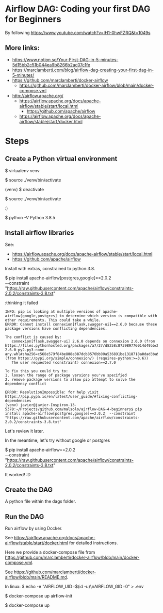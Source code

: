 # Airflow DAG: Coding your first DAG for Beginners 

By following https://www.youtube.com/watch?v=IH1-0hwFZRQ&t=1049s

## More links:

* https://www.notion.so/Your-First-DAG-in-5-minutes-5d15bb2c51b044ea9b8266b2ac07c1fe
* https://marclamberti.com/blog/airflow-dag-creating-your-first-dag-in-5-minutes/
* https://github.com/marclamberti/docker-airflow
	* https://github.com/marclamberti/docker-airflow/blob/main/docker-compose.yml
* http://airflow.apache.org/
	* https://airflow.apache.org/docs/apache-airflow/stable/start/local.html
		* https://github.com/apache/airflow
	* https://airflow.apache.org/docs/apache-airflow/stable/start/docker.html

# Steps

## Create a Python virtual environment

$ virtualenv venv

$ source ./venv/bin/activate

(venv) $ deactivate

$ source ./venv/bin/activate

:)

$ python -V
Python 3.8.5

## Install airflow libraries

See:
* https://airflow.apache.org/docs/apache-airflow/stable/start/local.html
* https://github.com/apache/airflow

Install with extras, constrained to python 3.8.

$ pip install apache-airflow[postgres,google]==2.0.2 \
 --constraint "https://raw.githubusercontent.com/apache/airflow/constraints-2.0.2/constraints-3.8.txt"

 :thinking it failed

 ```
 INFO: pip is looking at multiple versions of apache-airflow[google,postgres] to determine which version is compatible with other requirements. This could take a while.
ERROR: Cannot install connexion[flask,swagger-ui]==2.6.0 because these package versions have conflicting dependencies.

The conflict is caused by:
    connexion[flask,swagger-ui] 2.6.0 depends on connexion 2.6.0 (from https://files.pythonhosted.org/packages/a7/27/d8258c073989776014d49bbc8049a9b0842aaf776f462158d8a885f8c6a2/connexion-2.6.0-py2.py3-none-any.whl#sha256=c568e579f84be808e387dcb8570bb00a536891be1318718a0dad3ba90f034191 (from https://pypi.org/simple/connexion/) (requires-python:>=3.6))
    The user requested (constraint) connexion==2.7.0

To fix this you could try to:
1. loosen the range of package versions you've specified
2. remove package versions to allow pip attempt to solve the dependency conflict

ERROR: ResolutionImpossible: for help visit https://pip.pypa.io/en/latest/user_guide/#fixing-conflicting-dependencies
(venv) javier@javier-Inspiron-13-5378:~/Projects/github.com/malsolo/airflow-DAG-4-beginners$ pip install apache-airflow[postgres,google]==2.0.2  --constraint "https://raw.githubusercontent.com/apache/airflow/constraints-2.0.2/constraints-3.8.txt"
 ```

 Let's review it later.

 In the meantime, let's try without google or postgres

 $ pip install apache-airflow==2.0.2 \
 --constraint "https://raw.githubusercontent.com/apache/airflow/constraints-2.0.2/constraints-3.8.txt"

 It worked! :D

 ## Create the DAG

 A python file within the dags folder.

## Run the DAG

Run airflow by using Docker.

See https://airflow.apache.org/docs/apache-airflow/stable/start/docker.html for detailed instructions.

Here we provide a docker-compose file from https://github.com/marclamberti/docker-airflow/blob/main/docker-compose.yml.

See https://github.com/marclamberti/docker-airflow/blob/main/README.md.

In linux:
$ echo -e "AIRFLOW_UID=$(id -u)\nAIRFLOW_GID=0" > .env

$ docker-compose up airflow-init

$ docker-compose up





